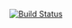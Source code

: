 [![Build Status](https://travis-ci.org/khaosans/Vargus.svg)](https://travis-ci.org/khaosans/Vargus)


